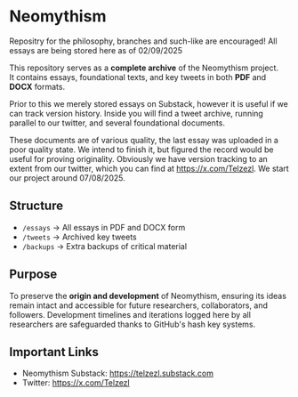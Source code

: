 # Neomythism
Repositry for the philosophy, branches and such-like are encouraged!
All essays are being stored here as of 02/09/2025

This repository serves as a **complete archive** of the Neomythism project.  
It contains essays, foundational texts, and key tweets in both **PDF** and **DOCX** formats.

Prior to this we merely stored essays on Substack, however it is useful if we can track version history.
Inside you will find a tweet archive, running parallel to our twitter, and several foundational documents.

These documents are of various quality, the last essay was uploaded in a poor quality state. We intend to finish it, but figured the record would be useful for proving originality. 
Obviously we have version tracking to an extent from our twitter, which you can find at https://x.com/Telzezl. We start our project around 07/08/2025.

## Structure
- `/essays` → All essays in PDF and DOCX form  
- `/tweets` → Archived key tweets  
- `/backups` → Extra backups of critical material

## Purpose
To preserve the **origin and development** of Neomythism, ensuring its ideas remain intact
and accessible for future researchers, collaborators, and followers. Development timelines and iterations logged here by all researchers are safeguarded thanks to GitHub's hash key systems.

## Important Links
- Neomythism Substack: https://telzezl.substack.com 
- Twitter: https://x.com/Telzezl
